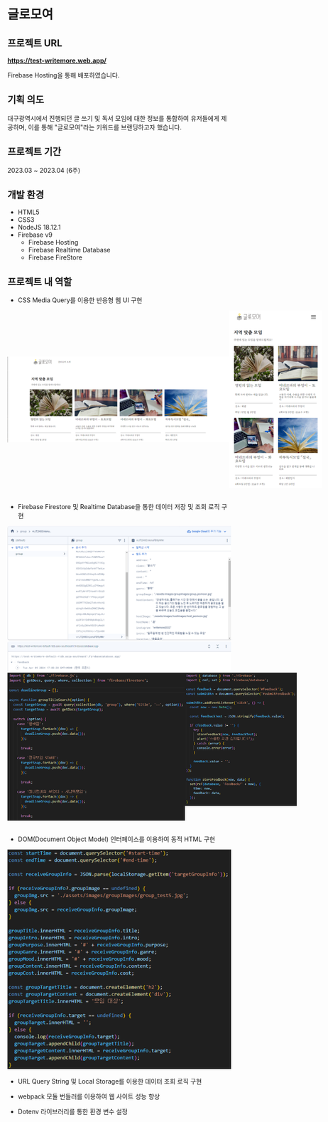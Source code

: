 # 글로모여

## 프로젝트 URL

**https://test-writemore.web.app/**

Firebase Hosting을 통해 배포하였습니다.

## 기획 의도

대구광역시에서 진행되던 글 쓰기 및 독서 모임에 대한 정보를 통합하여 유저들에게 제공하며, 이를 통해 "글로모여"라는 키워드를 브랜딩하고자 했습니다.

## 프로젝트 기간

2023.03 ~ 2023.04 (6주)

## 개발 환경

- HTML5
- CSS3
- NodeJS 18.12.1
- Firebase v9
    - Firebase Hosting
    - Firebase Realtime Database
    - Firebase FireStore

## 프로젝트 내 역할

- CSS Media Query를 이용한 반응형 웹 UI 구현

<div style="display: flex;">
    <img src="./readme/WebView.png" width=500 style='object-fit: contain'>
    <img src="./readme/MobileView.png" height=400>
</div>

<br />

- Firebase Firestore 및 Realtime Database을 통한 데이터 저장 및 조회 로직 구현

<img src="./readme/FireStore.png">
<img src="./readme/RealtimeDB.png">
<div style="display: flex;">
    <img src="./readme/FireStoreCode.png" width=400 style='object-fit: contain'>
    <img src="./readme/RealtimeDBCode.png" height=300>
</div>

<br />

- DOM(Document Object Model) 인터페이스를 이용하여 동적 HTML 구현

<img src="./readme/DOMHTML.png">

- URL Query String 및 Local Storage를 이용한 데이터 조회 로직 구현



- webpack 모듈 번들러를 이용하여 웹 사이트 성능 향상
- Dotenv 라이브러리를 통한 환경 변수 설정
